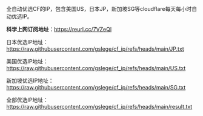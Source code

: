 全自动优选CF的IP，包含美国US，日本JP，新加坡SG等cloudflare每天每小时自动优选IP。


<b>科学上网订阅地址</b>：https://reurl.cc/7VZeQl

日本优选IP地址：https://raw.githubusercontent.com/gslege/cf_ip/refs/heads/main/JP.txt

美国优选IP地址：https://raw.githubusercontent.com/gslege/cf_ip/refs/heads/main/US.txt

新加坡优选IP地址：https://raw.githubusercontent.com/gslege/cf_ip/refs/heads/main/SG.txt

全部优选IP地址：https://raw.githubusercontent.com/gslege/cf_ip/refs/heads/main/result.txt

